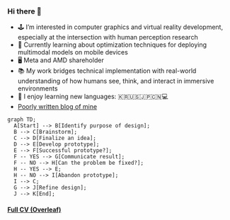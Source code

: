 ### Hi there 👋

- 🕹️ I’m interested in computer graphics and virtual reality development, especially at the intersection with human perception research
- 🔭 Currently learning about optimization techniques for deploying multimodal models on mobile devices
- 🖥️ Meta and AMD shareholder
- 📚 My work bridges technical implementation with real-world understanding of how humans see, think, and interact in immersive environments
- 💬 I enjoy learning new languages: 🇰🇷🇺🇸🇯🇵🇨🇳💻
- [Poorly written blog of mine](https://hyeondg.org)

```mermaid
graph TD;
  A[Start] --> B[Identify purpose of design];
  B --> C[Brainstorm];
  C --> D[Finalize an idea];
  D --> E[Develop prototype];
  E --> F[Successful prototype?];
  F -- YES --> G[Communicate result];
  F -- NO --> H[Can the problem be fixed?];
  H -- YES --> E;
  H -- NO --> I[Abandon prototype];
  I --> C;
  G --> J[Refine design];
  J --> K[End];
```



#### [Full CV (Overleaf)](https://www.overleaf.com/read/dthdchqkzjht#efd09d)
